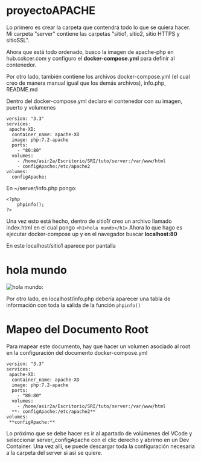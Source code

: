 # proyectoAPACHE

Lo primero es crear la carpeta que contendrá todo lo que se quiera hacer.
Mi carpeta "server" contiene las carpetas "sitio1, sitio2, sitio HTTPS y sitioSSL". 

Ahora que está todo ordenado, busco la imagen de apache-php en hub.cokcer.com 
y configuro el **docker-compose.yml** para definir al contenedor.

Por otro lado, también contiene los archivos docker-compose.yml (el cual creo de manera manual 
igual que los demás archivos), info.php, README.md

Dentro del docker-compose.yml declaro el contenedor con su imagen, puerto y volumenes

```
version: "3.3"
services:
 apache-XD:
  container_name: apache-XD
  image: php:7.2-apache
  ports:
    - "80:80"
  volumes:
    - /home/asir2a/Escritorio/SRI/tuto/server:/var/www/html
    - configApache:/etc/apache2
volumes:
  configApache:
```
En ~/server/info.php pongo: 
```
<?php
    phpinfo();
?>
```
Una vez esto está hecho, dentro de sitio1/ creo un archivo llamado index.html en el cual pongo `<h1>hola mundo</h1>`
Ahora lo que hago es ejecutar docker-compose up y en el navegador buscar **localhost:80**

En este localhost/sitio1 aparece por pantalla <h1>hola mundo</h1>

![hola mundo: ](/cod3stealer/proyectoAPACHE/a.png)

Por otro lado, en localhost/info.php debería aparecer una tabla de información con toda la sálida de la función `phpinfo()`

# Mapeo del Documento Root

Para mapear este documento, hay que hacer un volumen asociado al root en la configuración
del documento docker-compose.yml

```
version: "3.3"
services:
 apache-XD:
  container_name: apache-XD
  image: php:7.2-apache
  ports:
    - "80:80"
  volumes:
    - /home/asir2a/Escritorio/SRI/tuto/server:/var/www/html
  **- configApache:/etc/apache2**
volumes:
 **configApache:**
```
Lo próximo que se debe hacer es ir al apartado de volúmenes del VCode y seleccionar server_configApache con el clic derecho y abrirno en un Dev Container.
Una vez allí, se puede descargar toda la configuración necesaria a la carpeta del server si así se quiere.




